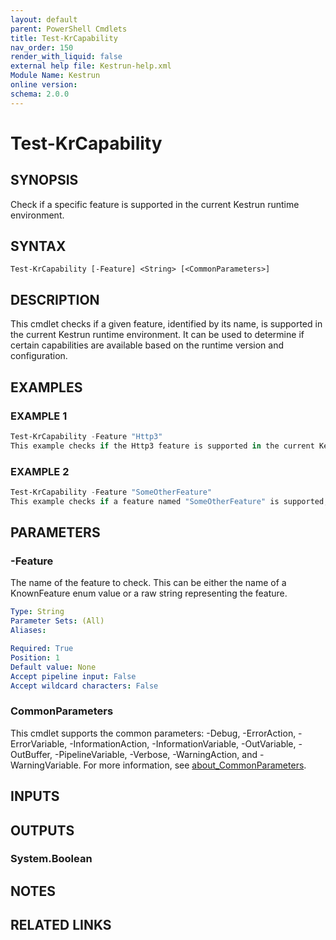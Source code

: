 ```yaml
---
layout: default
parent: PowerShell Cmdlets
title: Test-KrCapability
nav_order: 150
render_with_liquid: false
external help file: Kestrun-help.xml
Module Name: Kestrun
online version:
schema: 2.0.0
---
```


# Test-KrCapability

## SYNOPSIS
Check if a specific feature is supported in the current Kestrun runtime environment.

## SYNTAX

```
Test-KrCapability [-Feature] <String> [<CommonParameters>]
```

## DESCRIPTION
This cmdlet checks if a given feature, identified by its name, is supported in the current Kestrun runtime environment.
It can be used to determine if certain capabilities are available based on the runtime version and configuration.

## EXAMPLES

### EXAMPLE 1
```powershell
Test-KrCapability -Feature "Http3"
This example checks if the Http3 feature is supported in the current Kestrun runtime environment.
```

### EXAMPLE 2
```powershell
Test-KrCapability -Feature "SomeOtherFeature"
This example checks if a feature named "SomeOtherFeature" is supported, using a raw string.
```

## PARAMETERS

### -Feature
The name of the feature to check.
This can be either the name of a KnownFeature enum value or a raw string representing the feature.

```yaml
Type: String
Parameter Sets: (All)
Aliases:

Required: True
Position: 1
Default value: None
Accept pipeline input: False
Accept wildcard characters: False
```

### CommonParameters
This cmdlet supports the common parameters: -Debug, -ErrorAction, -ErrorVariable, -InformationAction, -InformationVariable, -OutVariable, -OutBuffer, -PipelineVariable, -Verbose, -WarningAction, and -WarningVariable. For more information, see [about_CommonParameters](http://go.microsoft.com/fwlink/?LinkID=113216).

## INPUTS

## OUTPUTS

### System.Boolean
## NOTES

## RELATED LINKS
